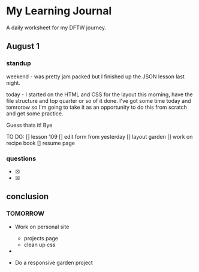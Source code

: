 # My Learning Journal

A daily worksheet for my DFTW journey. 


## August 1

### standup 


weekend - was pretty jam packed but I finished up the JSON lesson last night. 

today - I started on the HTML and CSS for the layout this morning, have the file structure and top quarter or so of it done. I've got some time today and tomrorow so I'm going to take it as an opportunity to do this from scratch and get some practice.

Guess thats it! Bye





TO DO: 
[] lesson 109
[] edit form from yesterday
[] layout garden
[] work on recipe book
[] resume page




### questions 

- [x] 
- [x] 




## conclusion


### TOMORROW

-   Work on personal site
    -   projects page
    -   clean up css 
    
- 
- Do a responsive garden project
